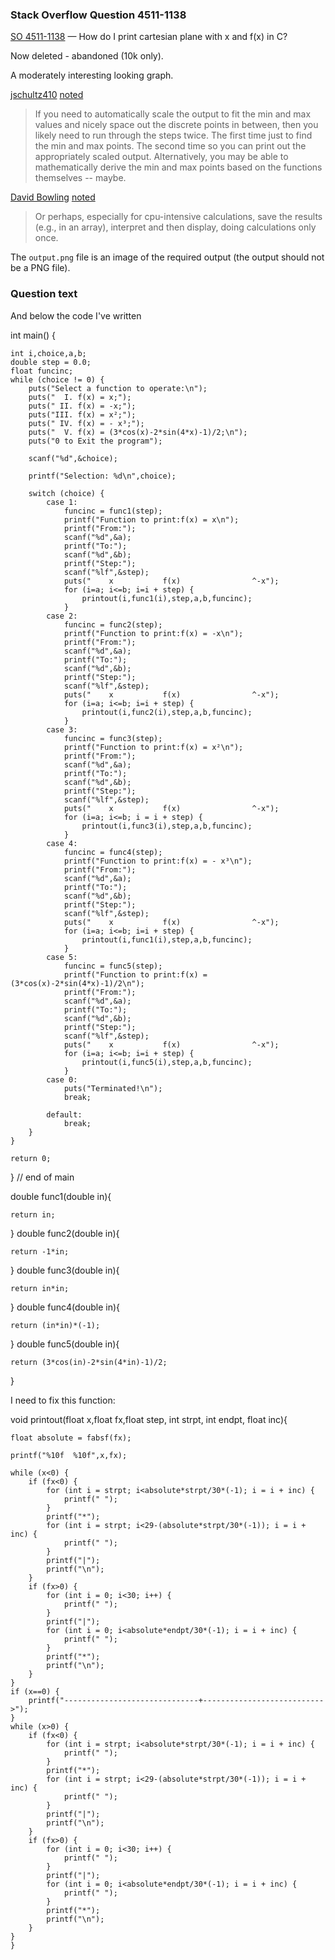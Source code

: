 ### Stack Overflow Question 4511-1138

[SO 4511-1138](https://stackoverflow.com/q/45111138) &mdash;
How do I print cartesian plane with x and f(x) in C?

Now deleted - abandoned (10k only).

A moderately interesting looking graph.

[jschultz410](https://stackoverflow.com/users/4564515/jschultz410)
[noted](https://stackoverflow.com/questions/45111138/how-do-i-print-cartesian-plane-with-x-and-fx-in-c?noredirect=1#comment77196082_45111138)

> If you need to automatically scale the output to fit the min and max
> values and nicely space out the discrete points in between, then you
> likely need to run through the steps twice.
> The first time just to find the min and max points.
> The second time so you can print out the appropriately scaled output.
> Alternatively, you may be able to mathematically derive the min and
> max points based on the functions themselves -- maybe.

[David Bowling](https://stackoverflow.com/users/6879826/david-bowling)
[noted](https://stackoverflow.com/questions/45111138/how-do-i-print-cartesian-plane-with-x-and-fx-in-c?noredirect=1#comment77194766_45111138)

> Or perhaps, especially for cpu-intensive calculations, save the
> results (e.g., in an array), interpret and then display, doing
> calculations only once.

The `output.png` file is an image of the required output (the output
should not be a PNG file).

### Question text

And below the code I've written

int main() {

    int i,choice,a,b;
    double step = 0.0;
    float funcinc;
    while (choice != 0) {
        puts("Select a function to operate:\n");
        puts("  I. f(x) = x;");
        puts(" II. f(x) = -x;");
        puts("III. f(x) = x²;");
        puts(" IV. f(x) = - x³;");
        puts("  V. f(x) = (3*cos(x)-2*sin(4*x)-1)/2;\n");
        puts("0 to Exit the program");

        scanf("%d",&choice);

        printf("Selection: %d\n",choice);

        switch (choice) {
            case 1:
                funcinc = func1(step);
                printf("Function to print:f(x) = x\n");
                printf("From:");
                scanf("%d",&a);
                printf("To:");
                scanf("%d",&b);
                printf("Step:");
                scanf("%lf",&step);
                puts("    x           f(x)                ^-x");
                for (i=a; i<=b; i=i + step) {
                    printout(i,func1(i),step,a,b,funcinc);
                }
            case 2:
                funcinc = func2(step);
                printf("Function to print:f(x) = -x\n");
                printf("From:");
                scanf("%d",&a);
                printf("To:");
                scanf("%d",&b);
                printf("Step:");
                scanf("%lf",&step);
                puts("    x           f(x)                ^-x");
                for (i=a; i<=b; i=i + step) {
                    printout(i,func2(i),step,a,b,funcinc);
                }
            case 3:
                funcinc = func3(step);
                printf("Function to print:f(x) = x²\n");
                printf("From:");
                scanf("%d",&a);
                printf("To:");
                scanf("%d",&b);
                printf("Step:");
                scanf("%lf",&step);
                puts("    x           f(x)                ^-x");
                for (i=a; i<=b; i = i + step) {
                    printout(i,func3(i),step,a,b,funcinc);
                }
            case 4:
                funcinc = func4(step);
                printf("Function to print:f(x) = - x³\n");
                printf("From:");
                scanf("%d",&a);
                printf("To:");
                scanf("%d",&b);
                printf("Step:");
                scanf("%lf",&step);
                puts("    x           f(x)                ^-x");
                for (i=a; i<=b; i=i + step) {
                    printout(i,func1(i),step,a,b,funcinc);
                }
            case 5:
                funcinc = func5(step);
                printf("Function to print:f(x) = (3*cos(x)-2*sin(4*x)-1)/2\n");
                printf("From:");
                scanf("%d",&a);
                printf("To:");
                scanf("%d",&b);
                printf("Step:");
                scanf("%lf",&step);
                puts("    x           f(x)                ^-x");
                for (i=a; i<=b; i=i + step) {
                    printout(i,func5(i),step,a,b,funcinc);
                }
            case 0:
                puts("Terminated!\n");
                break;

            default:
                break;
        }
    }

    return 0;
} // end of main

double func1(double in){

    return in;
}
double func2(double in){

    return -1*in;
}
double func3(double in){

    return in*in;
}
double func4(double in){

    return (in*in)*(-1);
}
double func5(double in){

    return (3*cos(in)-2*sin(4*in)-1)/2;
}

I need to fix this function:

void printout(float x,float fx,float step, int strpt, int endpt, float inc){

    float absolute = fabsf(fx);

    printf("%10f  %10f",x,fx);

    while (x<0) {
        if (fx<0) {
            for (int i = strpt; i<absolute*strpt/30*(-1); i = i + inc) {
                printf(" ");
            }
            printf("*");
            for (int i = strpt; i<29-(absolute*strpt/30*(-1)); i = i + inc) {
                printf(" ");
            }
            printf("|");
            printf("\n");
        }
        if (fx>0) {
            for (int i = 0; i<30; i++) {
                printf(" ");
            }
            printf("|");
            for (int i = 0; i<absolute*endpt/30*(-1); i = i + inc) {
                printf(" ");
            }
            printf("*");
            printf("\n");
        }
    }
    if (x==0) {
        printf("------------------------------+--------------------------->");
    }
    while (x>0) {
        if (fx<0) {
            for (int i = strpt; i<absolute*strpt/30*(-1); i = i + inc) {
                printf(" ");
            }
            printf("*");
            for (int i = strpt; i<29-(absolute*strpt/30*(-1)); i = i + inc) {
                printf(" ");
            }
            printf("|");
            printf("\n");
        }
        if (fx>0) {
            for (int i = 0; i<30; i++) {
                printf(" ");
            }
            printf("|");
            for (int i = 0; i<absolute*endpt/30*(-1); i = i + inc) {
                printf(" ");
            }
            printf("*");
            printf("\n");
        }
    }
    }

